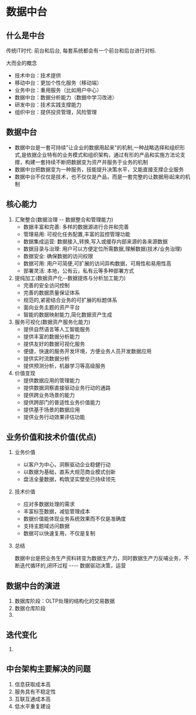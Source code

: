 # 数据中台

## 什么是中台

传统IT时代:  前台和后台, 每套系统都会有一个前台和后台进行对标.

大而全的概念

- 技术中台：技术提供
- 移动中台：更加个性化服务（移动端）
- 业务中台：重用服务（比如用户中心）
- 数据中台：数据分析能力（数据中学习改进）
- 研发中台：技术实践支撑能力
- 组织中台：提供投资管理，风险管理

## 数据中台

- 数据中台是一套可持续"让企业的数据用起来"的机制,一种战略选择和组织形式,是依据企业特有的业务模式和组织架构，通过有形的产品和实施方法论支撑，构建一套持续不断把数据变为资产并服务于业务的机制
- 数据中台把数据变为一种服务，技能提升决策水平，又能直接支撑企业服务
- 数据中台不仅仅是技术，也不仅仅是产品，而是一套完整的让数据用i起来的机制

## 核心能力

1. 汇聚整合(数据治理 -- 数据整合和管理能力)
   - 数据丰富和完善: 多样的数据源进行合并和完善
   - 管理易用: 可视化任务配置,丰富的监控管理功能
   - 数据集成运营: 数据接入,转换,写入或缓存内部来源的各来源数据
   - 数据目录与治理: 用户可以方便定位所需数据,理解数据(技术/业务治理)
   - 数据安全: 确保数据的访问权限
   - 数据可用: 用户可简便,可扩展的访问异构数据，可用性和易用性高
   - 部署灵活: 本地，公有云，私有云等多种部署方式
2. 提纯加工(数据资产化--数据提炼与分析加工能力)
   - 完善的安全访问控制
   - 完善的数据质量保证体系
   - 规范的,紧密结合业务的可扩展的标题体系
   - 面向业务主题的资产平台
   - 智能的数据映射能力,简化数据资产生成
3. 服务可视化(数据资产服务化能力)
   - 提供自然语言等人工智能服务
   - 提供丰富的数据分析能力
   - 提供友好的数据可视化服务
   - 便捷，快速的服务开发环境，方便业务人员开发数据应用
   - 提供实时流数据分析
   - 提供预测分析，机器学习等高级服务
4. 价值变现
   - 提供数据应用的管理能力
   - 提供数据洞察直接驱动业务行动的通路
   - 提供跨业务场景的能力
   - 提供跨部门的普适性业务价值能力
   - 提供基于场景的数据应用
   - 提供业务行动效果评估功能

## 业务价值和技术价值(优点)

1. 业务价值

   - 以客户为中心，洞察驱动企业稳健行动
   - 以数据为基础，直系大规范商业模式创新
   - 盘活全量数据，构筑坚实壁垒已持续领先

2. 技术价值

   - 应对多数据处理的需求
   - 丰富标签数据，减低管理成本
   - 数据价值能体现业务系统效果而不仅是准确度
   - 支持主题域访问数据
   - 数据可以快速复用，不仅是复制

3. 总结

    数据中台是把业务生产资料转变为数据生产力，同时数据生产力反哺业务，不断迭代循环的,闭环过程 ----  数据驱动决策，运营

## 数据中台的演进

1. 数据库阶段：OLTP处理的结构化的交易数据
2. 数据仓库阶段
3. 

## 迭代变化

1. 

## 中台架构主要解决的问题

1. 信息获取成本高
2. 服务具有不稳定性
3. 互联互通成本高
4. 低水平重复建设